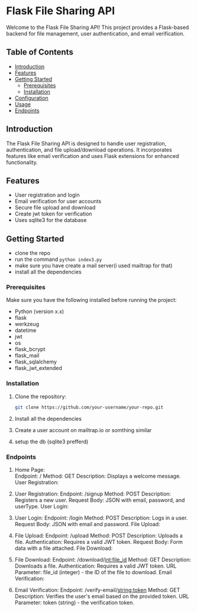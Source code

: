 # Flask File Sharing API

Welcome to the Flask File Sharing API! This project provides a Flask-based backend for file management, user authentication, and email verification.

## Table of Contents

- [Introduction](#introduction)
- [Features](#features)
- [Getting Started](#getting-started)
  - [Prerequisites](#prerequisites)
  - [Installation](#installation)
- [Configuration](#configuration)
- [Usage](#usage)
- [Endpoints](#endpoints)

## Introduction

The Flask File Sharing API is designed to handle user registration, authentication, and file upload/download operations. It incorporates features like email verification and uses Flask extensions for enhanced functionality.

## Features

- User registration and login
- Email verification for user accounts
- Secure file upload and download
- Create jwt token for verification
- Uses sqlite3 for the database

## Getting Started

- clone the repo
- run the command `python index3.py`
- make sure you have create a mail server(i used mailtrap for that)
- install all the dependencies

### Prerequisites

Make sure you have the following installed before running the project:

- Python (version x.x)
- flask
- werkzeug
- datetime
- jwt
- os
- flask_bcrypt
- flask_mail
- flask_sqlalchemy
- flask_jwt_extended

### Installation

1. Clone the repository:

   ```bash
   git clone https://github.com/your-username/your-repo.git
   ```

2. Install all the dependencies
3. Create a user account on mailtrap.io or somthing similar
4. setup the db (sqlite3 prefferd)

### Endpoints

1. Home Page:  
   Endpoint: /
   Method: GET
   Description: Displays a welcome message.
   User Registration:

2. User Registration:
   Endpoint: /signup
   Method: POST
   Description: Registers a new user.
   Request Body: JSON with email, password, and userType.
   User Login:

3. User Login:
   Endpoint: /login
   Method: POST
   Description: Logs in a user.
   Request Body: JSON with email and password.
   File Upload:

4. File Upload:
   Endpoint: /upload
   Method: POST
   Description: Uploads a file.
   Authentication: Requires a valid JWT token.
   Request Body: Form data with a file attached.
   File Download:

5. File Download:
   Endpoint: /download/<int:file_id>
   Method: GET
   Description: Downloads a file.
   Authentication: Requires a valid JWT token.
   URL Parameter: file_id (integer) - the ID of the file to download.
   Email Verification:

6. Email Verification:
   Endpoint: /verify-email/<string:token>
   Method: GET
   Description: Verifies the user's email based on the provided token.
   URL Parameter: token (string) - the verification token.
